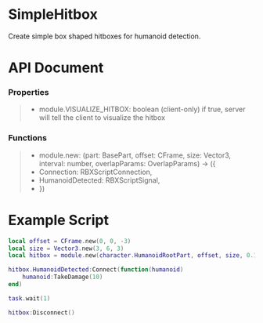 # SimpleHitbox
Create simple box shaped hitboxes for humanoid detection.

# API Document
### Properties
> * module.VISUALIZE_HITBOX: boolean (client-only)
> if true, server will tell the client to visualize the hitbox

### Functions
> * module.new: (part: BasePart, offset: CFrame, size: Vector3, interval: number, overlapParams: OverlapParams) -> ({
> *  Connection: RBXScriptConnection,
> *  HumanoidDetected: RBXScriptSignal,
> * })

# Example Script
```lua
local offset = CFrame.new(0, 0, -3)
local size = Vector3.new(3, 6, 3)
local hitbox = module.new(character.HumanoidRootPart, offset, size, 0.15)

hitbox.HumanoidDetected:Connect(function(humanoid)
	humanoid:TakeDamage(10)
end)

task.wait(1)

hitbox:Disconnect()
```
